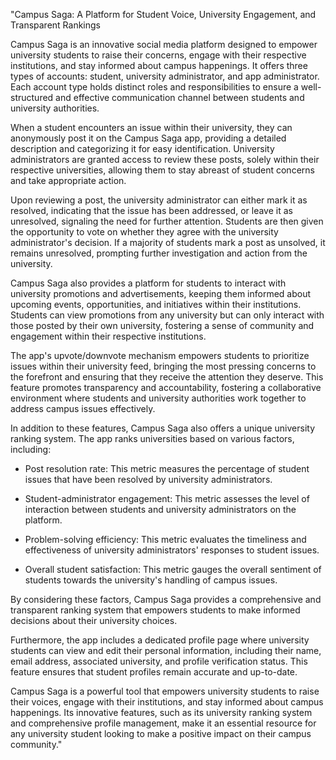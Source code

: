 "Campus Saga: A Platform for Student Voice, University Engagement, and Transparent Rankings

Campus Saga is an innovative social media platform designed to empower university students to raise their concerns, engage with their respective institutions, and stay informed about campus happenings. It offers three types of accounts: student, university administrator, and app administrator. Each account type holds distinct roles and responsibilities to ensure a well-structured and effective communication channel between students and university authorities.

When a student encounters an issue within their university, they can anonymously post it on the Campus Saga app, providing a detailed description and categorizing it for easy identification. University administrators are granted access to review these posts, solely within their respective universities, allowing them to stay abreast of student concerns and take appropriate action.

Upon reviewing a post, the university administrator can either mark it as resolved, indicating that the issue has been addressed, or leave it as unresolved, signaling the need for further attention. Students are then given the opportunity to vote on whether they agree with the university administrator's decision. If a majority of students mark a post as unsolved, it remains unresolved, prompting further investigation and action from the university.

Campus Saga also provides a platform for students to interact with university promotions and advertisements, keeping them informed about upcoming events, opportunities, and initiatives within their institutions. Students can view promotions from any university but can only interact with those posted by their own university, fostering a sense of community and engagement within their respective institutions.

The app's upvote/downvote mechanism empowers students to prioritize issues within their university feed, bringing the most pressing concerns to the forefront and ensuring that they receive the attention they deserve. This feature promotes transparency and accountability, fostering a collaborative environment where students and university authorities work together to address campus issues effectively.

In addition to these features, Campus Saga also offers a unique university ranking system. The app ranks universities based on various factors, including:

* Post resolution rate: This metric measures the percentage of student issues that have been resolved by university administrators.

* Student-administrator engagement: This metric assesses the level of interaction between students and university administrators on the platform.

* Problem-solving efficiency: This metric evaluates the timeliness and effectiveness of university administrators' responses to student issues.

* Overall student satisfaction: This metric gauges the overall sentiment of students towards the university's handling of campus issues.

By considering these factors, Campus Saga provides a comprehensive and transparent ranking system that empowers students to make informed decisions about their university choices.

Furthermore, the app includes a dedicated profile page where university students can view and edit their personal information, including their name, email address, associated university, and profile verification status. This feature ensures that student profiles remain accurate and up-to-date.

Campus Saga is a powerful tool that empowers university students to raise their voices, engage with their institutions, and stay informed about campus happenings. Its innovative features, such as its university ranking system and comprehensive profile management, make it an essential resource for any university student looking to make a positive impact on their campus community."
